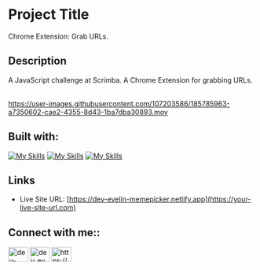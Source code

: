# Project Title

Chrome Extension: Grab URLs. 

## Description

A JavaScript challenge at Scrimba. A Chrome Extension for grabbing URLs.<br>
<br>

https://user-images.githubusercontent.com/107203586/185785963-a7350602-cae2-4355-8d43-1ba7dba30893.mov



## Built with:

[![My Skills](https://skillicons.dev/icons?i=html)](https://skillicons.dev) [![My Skills](https://skillicons.dev/icons?i=css)](https://skillicons.dev) [![My Skills](https://skillicons.dev/icons?i=js)](https://skillicons.dev)

## Links

- Live Site URL: [https://dev-evelin-memepicker.netlify.app](https://your-live-site-url.com)





## Connect with me::

<a href="https://codepen.io/dev-evelin" target="blank"><img align="center" src="https://raw.githubusercontent.com/rahuldkjain/github-profile-readme-generator/master/src/images/icons/Social/codepen.svg" alt="dev-evelin" height="30" width="40" /></a>
<a href="https://twitter.com/dev_evelin_" target="blank"><img align="center" src="https://raw.githubusercontent.com/rahuldkjain/github-profile-readme-generator/master/src/images/icons/Social/twitter.svg" alt="dev_evelin_" height="30" width="40" /></a>
<a href="https://linkedin.com/in/https://www.linkedin.com/in/evelin-n-776602238/" target="blank"><img align="center" src="https://raw.githubusercontent.com/rahuldkjain/github-profile-readme-generator/master/src/images/icons/Social/linked-in-alt.svg" alt="https://www.linkedin.com/in/evelin-n-776602238/" height="30" width="40" /></a>
<br>
